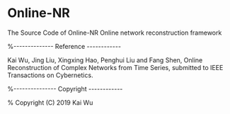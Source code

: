 # Online-NR

The Source Code of Online-NR Online network reconstruction framework

%-------------- Reference ------------

Kai Wu, Jing Liu, Xingxing Hao, Penghui Liu and Fang Shen,
Online Reconstruction of Complex Networks from Time Series,
submitted to IEEE Transactions on Cybernetics.

%--------------- Copyright ------------

%  Copyright (C) 2019 Kai Wu
